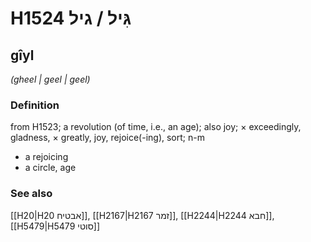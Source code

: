 # H1524 גִּיל / גיל

## gîyl

_(gheel | ɡeel | ɡeel)_

### Definition

from H1523; a revolution (of time, i.e., an age); also joy; × exceedingly, gladness, × greatly, joy, rejoice(-ing), sort; n-m

- a rejoicing
- a circle, age

### See also

[[H20|H20 אבטיח]], [[H2167|H2167 זמר]], [[H2244|H2244 חבא]], [[H5479|H5479 סוטי]]
